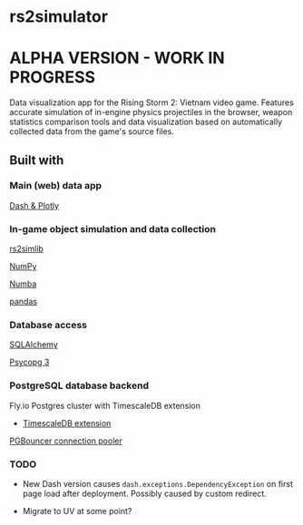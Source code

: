 # rs2simulator

# ALPHA VERSION - WORK IN PROGRESS

Data visualization app for the Rising Storm 2: Vietnam video game.
Features accurate simulation of in-engine physics projectiles in the browser,
weapon statistics comparison tools and data visualization based on automatically
collected data from the game's source files.

## Built with

### Main (web) data app

[Dash & Plotly](https://dash.plotly.com/)

### In-game object simulation and data collection

[rs2simlib](https://github.com/tuokri/rs2simlib)

[NumPy](https://numpy.org/)

[Numba](https://numba.pydata.org/)

[pandas](https://pandas.pydata.org/)

### Database access

[SQLAlchemy](https://www.sqlalchemy.org/)

[Psycopg 3](https://www.psycopg.org/psycopg3/)

### PostgreSQL database backend

Fly.io Postgres cluster with TimescaleDB extension

- [TimescaleDB extension](https://docs.timescale.com/timescaledb/latest/)

[PGBouncer connection pooler](http://www.pgbouncer.org/)

### TODO

- New Dash version causes `dash.exceptions.DependencyException` on
  first page load after deployment. Possibly caused by custom redirect.

- Migrate to UV at some point?
